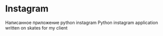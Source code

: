 # Instagram
Написанное приложение python instagram
Python instagram application written on skates for my client
